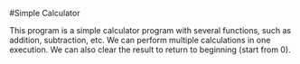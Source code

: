 #Simple Calculator

This program is a simple calculator program with several functions, such as addition, subtraction, etc. We can perform multiple calculations in one execution. We can also clear the result to return to beginning (start from 0).
